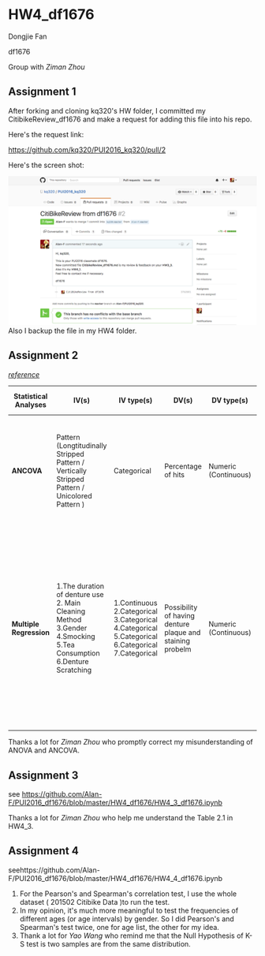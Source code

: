 # HW4_df1676

Dongjie Fan

df1676

Group with *Ziman Zhou*

## Assignment 1

After forking and cloning kq320's HW folder, I committed my CitibikeReview_df1676 and make a request for adding this file into his repo.

Here's the request link:

https://github.com/kq320/PUI2016_kq320/pull/2

Here's the screen shot:

![4](PlotForCitibikeReview/4.png)Also I backup the file in my HW4 folder.



## Assignment 2

[*reference*](http://www.csun.edu/~amarenco/Fcs%20682/When%20to%20use%20what%20test.pdf)

| Statistical Analyses    | IV(s)                                    | IV type(s)                               | DV(s)                                    | DV type(s)           | Control Var                      | Control Var type                         | Question to be answered                  | _H0_                                     | alpha | link to paper                            |
| ----------------------- | ---------------------------------------- | ---------------------------------------- | ---------------------------------------- | -------------------- | -------------------------------- | ---------------------------------------- | ---------------------------------------- | ---------------------------------------- | ----- | ---------------------------------------- |
| **ANCOVA**              | Pattern (Longtitudinally  Stripped Pattern / Vertically Stripped Pattern / Unicolored Pattern   ) | Categorical                              | Percentage of hits                       | Numeric (Continuous) | 1.Speed 2.Disappearance Duration | 1.Numeric (Continuous)  2.Numeric (Continuous) | Whether pattern, influenced the frequency with which the objects were hit | There is no difference  of percentage  of hits between animals with longtitudinally  stripped pattern / vertically stripped pattern / unicolored pattern | 0.05  | http://journals.plos.org/plosone/article?id=10.1371/journal.pone.0061173  (experiment 1) |
| **Multiple Regression** | 1.The duration of denture use 2. Main Cleaning Method 3.Gender 4.Smocking 5.Tea Consumption 6.Denture Scratching | 1.Continuous 2.Categorical 3.Categorical 4.Categorical 5.Categorical 6.Categorical 7.Categorical | Possibility of having denture plaque and staining probelm | Numeric (Continuous) |                                  |                                          | What the relationship  between Denture Plaque and Staining Probelm and Associated Risk Factors  in Chinese Removable Denture Wearers over 40 Years Old in Xi’an | (t-test for each IV) the parameter of the independent viable is equal to 0, which means there is no relationship between each IV and DV. <br/>(F-test for all IV) the parameters of the independent viable are equal to 0 simultaneously, which means there is no relationship between all IVs and DV. | 0.05  | http://journals.plos.org/plosone/article?id=10.1371/journal.pone.0087749 |

Thanks a lot for *Ziman Zhou* who promptly correct my misunderstanding of ANOVA and ANCOVA. 



## Assignment 3

see https://github.com/Alan-F/PUI2016_df1676/blob/master/HW4_df1676/HW4_3_df1676.ipynb

Thanks a lot for *Ziman Zhou* who help me understand the Table 2.1 in HW4_3.



## Assignment 4

seehttps://github.com/Alan-F/PUI2016_df1676/blob/master/HW4_df1676/HW4_4_df1676.ipynb

1. For the Pearson's and Spearman's correlation test, I use the whole dataset ( 201502 Citibike Data )to run the test.
2. In my opinion, it's much more meaningful to test the frequencies of different ages (or age intervals) by gender. So I did Pearson's and Spearman's test twice, one for age list, the other for my idea.
3. Thank a lot for *Yao Wang* who remind me that the Null Hypothesis of K-S test is two samples are from the same distribution.